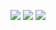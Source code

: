 [![](https://img.shields.io/badge/release-v0.5.0-informational.svg)](https://github.com/Paveloom/C3/releases/tag/v0.5.0) [![](https://img.shields.io/badge/platforms-linux,%20macOS-3E6680.svg)](#) [![](https://img.shields.io/badge/requires-gcc%206.1%2B-critical)](https://gcc.gnu.org/wiki/GFortran/News#GCC6)
